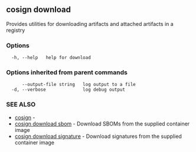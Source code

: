 ## cosign download

Provides utilities for downloading artifacts and attached artifacts in a registry

### Options

```
  -h, --help   help for download
```

### Options inherited from parent commands

```
      --output-file string   log output to a file
  -d, --verbose              log debug output
```

### SEE ALSO

* [cosign](cosign.md)	 - 
* [cosign download sbom](cosign_download_sbom.md)	 - Download SBOMs from the supplied container image
* [cosign download signature](cosign_download_signature.md)	 - Download signatures from the supplied container image

